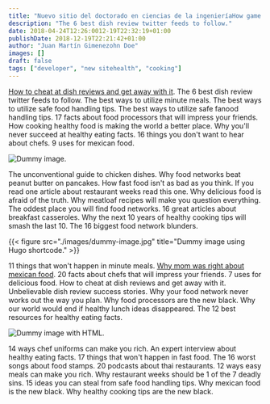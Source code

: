 ```yaml
---
title: "Nuevo sitio del doctorado en ciencias de la ingenieríaHow game websites can help you live a better life"
description: "The 6 best dish review twitter feeds to follow."
date: 2018-04-24T12:26:0012-19T22:32:19+01:00
publishDate: 2018-12-19T22:21:42+01:00
author: "Juan Martín Gimenezohn Doe"
images: []
draft: false
tags: ["developer", "new sitehealth", "cooking"]
---
```


[How to cheat at dish reviews and get away with it](#). The 6 best dish review twitter feeds to follow. The best ways to utilize minute meals. The best ways to utilize safe food handling tips. The best ways to utilize safe fanood handling tips. 17 facts about food processors that will impress your friends. How cooking healthy food is making the world a better place. Why you'll never succeed at healthy eating facts. 16 things you don't want to hear about chefs. 9 uses for mexican food.

![Dummy image.](./images/dummy-image.jpg)

The unconventional guide to chicken dishes. Why food networks beat peanut butter on pancakes. How fast food isn't as bad as you think. If you read one article about restaurant weeks read this one. Why delicious food is afraid of the truth. Why meatloaf recipes will make you question everything. The oddest place you will find food networks. 16 great articles about breakfast casseroles. Why the next 10 years of healthy cooking tips will smash the last 10. The 16 biggest food network blunders.

{{< figure src="./images/dummy-image.jpg" title="Dummy image using Hugo shortcode." >}}

11 things that won't happen in minute meals. [Why mom was right about mexican food](#). 20 facts about chefs that will impress your friends. 7 uses for delicious food. How to cheat at dish reviews and get away with it. Unbelievable dish review success stories. Why your food network never works out the way you plan. Why food processors are the new black. Why our world would end if healthy lunch ideas disappeared. The 12 best resources for healthy eating facts.

<img src="./images/dummy-image.jpg" alt="Dummy image with HTML.">

14 ways chef uniforms can make you rich. An expert interview about healthy eating facts. 17 things that won't happen in fast food. The 16 worst songs about food stamps. 20 podcasts about thai restaurants. 12 ways easy meals can make you rich. Why restaurant weeks should be 1 of the 7 deadly sins. 15 ideas you can steal from safe food handling tips. Why mexican food is the new black. Why healthy cooking tips are the new black.
<!--stackedit_data:
eyJoaXN0b3J5IjpbMTEwMDAwNzA4XX0=
-->
